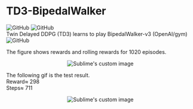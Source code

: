 # TD3-BipedalWalker  
![GitHub](https://img.shields.io/badge/Python-3776AB?style=flat-square&logo=python&logoColor=white)  ![GitHub](https://img.shields.io/badge/PyTorch-%23EE4C2C.svg)  
Twin Delayed DDPG (TD3) learns to play BipedalWalker-v3 (OpenAI/gym)  ![GitHub](https://img.shields.io/badge/Jupyter-F37626.svg?&style=flat-square&logo=Jupyter&logoColor=white)
  
The figure shows rewards and rolling rewards for 1020 episodes.  
<p align="center">
  <img src="https://github.com/hamedmokazemi/TD3-BipedalWalker/blob/main/reward.png" alt="Sublime's custom image"/>
</p> 
  
The following gif is the test result.   
Reward≈ 298  
Steps≈ 711  

<p align="center">
  <img src="https://github.com/hamedmokazemi/TD3-BipedalWalker/blob/main/result.gif" alt="Sublime's custom image"/>
</p>  
